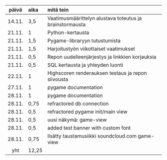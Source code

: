 | päivä  | aika  | mitä tein                                                |
| :----: | :---- | :------------------------------------------------------- |
| 14.11. | 3,5   | Vaatimusmäärittelyn alustava toteutus ja brainstormausta |
| 21.11. | 1     | Python-kertausta                                         |
| 21.11. | 1,5   | Pygame-libraryyn tutustumista                            |
| 21.11. | 1,5   | Harjoitustyön viikottaiset vaatimukset                   |
| 21.11. | 0,5   | Repon uudelleenjärjestys ja linkkien korjauksia          |
| 21.11. | 0,5   | SQL kertausta ja yhteyden luonti                         |
| 22.11. | 1     | Highscoren renderauksen testaus ja repon siivousta       |
| 27.11. | 1     | pygame documentation                                     |
| 28.11. | 1     | pygame documentation                                     |
| 28.11. | 0,75  | refractored db connection                                |
| 28.11. | 0,5   | refractored pygame init/main view                        |
| 28.11. | 0,5   | uusi näkymä: game-view                                   |
| 28.11. | 0,5   | added test banner with custom font                       |
| 28.11. | 0,75  | lisätty taustamusiikki soundcloud.com game-view          |
|  yht   | 12,25 |                                                          |

